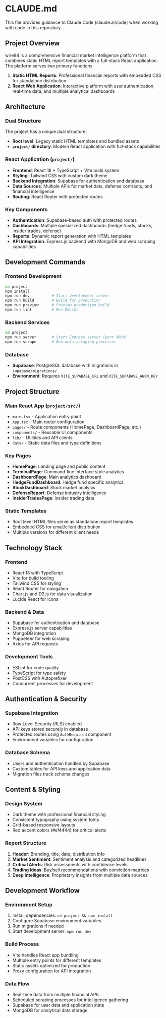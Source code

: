 # CLAUDE.md

This file provides guidance to Claude Code (claude.ai/code) when working with code in this repository.

## Project Overview

wire84 is a comprehensive financial market intelligence platform that combines static HTML report templates with a full-stack React application. The platform serves two primary functions:
1. **Static HTML Reports**: Professional financial reports with embedded CSS for standalone distribution
2. **React Web Application**: Interactive platform with user authentication, real-time data, and multiple analytical dashboards

## Architecture

### Dual Structure
The project has a unique dual structure:
- **Root level**: Legacy static HTML templates and bundled assets
- **`project/` directory**: Modern React application with full-stack capabilities

### React Application (`project/`)
- **Frontend**: React 18 + TypeScript + Vite build system
- **Styling**: Tailwind CSS with custom dark theme
- **Backend Integration**: Supabase for authentication and database
- **Data Sources**: Multiple APIs for market data, defense contracts, and financial intelligence
- **Routing**: React Router with protected routes

### Key Components
- **Authentication**: Supabase-based auth with protected routes
- **Dashboards**: Multiple specialized dashboards (hedge funds, stocks, insider trades, defense)
- **Reports**: Dynamic report generation with HTML templates
- **API Integration**: Express.js backend with MongoDB and web scraping capabilities

## Development Commands

### Frontend Development
```bash
cd project
npm install
npm run dev          # Start development server
npm run build        # Build for production
npm run preview      # Preview production build
npm run lint         # Run ESLint
```

### Backend Services
```bash
cd project
npm run server       # Start Express server (port 3000)
npm run scrape       # Run data scraping processes
```

### Database
- **Supabase**: PostgreSQL database with migrations in `supabase/migrations/`
- **Environment**: Requires `VITE_SUPABASE_URL` and `VITE_SUPABASE_ANON_KEY`

## Project Structure

### Main React App (`project/src/`)
- `main.tsx` - Application entry point
- `App.tsx` - Main router configuration
- `pages/` - Route components (HomePage, DashboardPage, etc.)
- `components/` - Reusable UI components
- `lib/` - Utilities and API clients
- `data/` - Static data files and type definitions

### Key Pages
- **HomePage**: Landing page and public content
- **TerminalPage**: Command-line interface style analytics
- **DashboardPage**: Main analytics dashboard
- **HedgeFundDashboard**: Hedge fund specific analytics
- **StockDashboard**: Stock market analysis
- **DefenseReport**: Defense industry intelligence
- **InsiderTradesPage**: Insider trading data

### Static Templates
- Root level HTML files serve as standalone report templates
- Embedded CSS for email/client distribution
- Multiple versions for different client needs

## Technology Stack

### Frontend
- React 18 with TypeScript
- Vite for build tooling
- Tailwind CSS for styling
- React Router for navigation
- Chart.js and D3.js for data visualization
- Lucide React for icons

### Backend & Data
- Supabase for authentication and database
- Express.js server capabilities
- MongoDB integration
- Puppeteer for web scraping
- Axios for API requests

### Development Tools
- ESLint for code quality
- TypeScript for type safety
- PostCSS with Autoprefixer
- Concurrent processes for development

## Authentication & Security

### Supabase Integration
- Row Level Security (RLS) enabled
- API keys stored securely in database
- Protected routes using `AuthRequired` component
- Environment variables for configuration

### Database Schema
- Users and authentication handled by Supabase
- Custom tables for API keys and application data
- Migration files track schema changes

## Content & Styling

### Design System
- Dark theme with professional financial styling
- Consistent typography using system fonts
- Grid-based responsive layouts
- Red accent colors (#ef4444) for critical alerts

### Report Structure
1. **Header**: Branding, title, date, distribution info
2. **Market Sentiment**: Sentiment analysis and categorized headlines
3. **Critical Alerts**: Risk assessments with confidence levels
4. **Trading Ideas**: Buy/sell recommendations with conviction matrices
5. **Deep Intelligence**: Proprietary insights from multiple data sources

## Development Workflow

### Environment Setup
1. Install dependencies: `cd project && npm install`
2. Configure Supabase environment variables
3. Run migrations if needed
4. Start development server: `npm run dev`

### Build Process
- Vite handles React app bundling
- Multiple entry points for different templates
- Static assets optimized for production
- Proxy configuration for API integration

### Data Flow
- Real-time data from multiple financial APIs
- Scheduled scraping processes for intelligence gathering
- Supabase for user data and application state
- MongoDB for analytical data storage